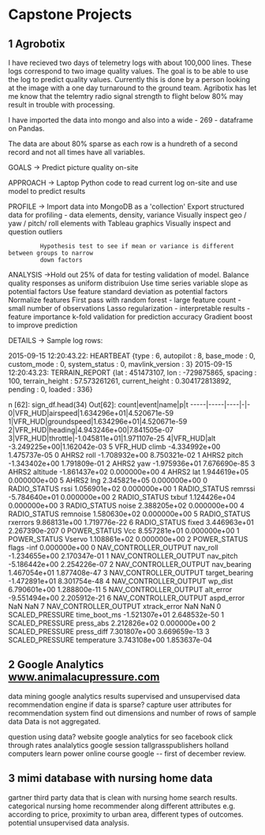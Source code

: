 # Capstone Projects

## 1 Agrobotix

I have recieved two days of telemetry logs with about 100,000 lines. These logs correspond to
two image quality values. The goal is to be able to use the log to predict quality values.
Currently this is done by a person looking at the image with a one day turnaround to the
ground team. Agribotix has let me know that the telemtry radio signal strength to flight below 80%
may result in trouble with processing.

I have imported the data into mongo and also into a wide - 269 - dataframe on Pandas.

The data are about 80% sparse as each row is a hundreth of a second record and not all 
times have all variables.

GOALS -> Predict picture quality on-site

APPROACH -> Laptop Python code to read current log on-site and use model to predict results

PROFILE   -> Import data into MongoDB as a 'collection'
                     Export structured data for profiling - data elements, density, variance
                     Visually inspect geo / yaw / pitch/ roll elements with Tableau graphics
                     Visually inspect and question outliers

             Hypothesis test to see if mean or variance is different between groups to narrow
             down factors

 ANALYSIS ->Hold out 25% of data for testing validation of model.
                    Balance quality responses as uniform distribuion 
                     Use time series variable slope as potential factors
                     Use feature standard deviation as potential factors
                     Normalize features
                     First pass with random forest
                               - large feature count
                               - small number of observations
                     Lasso regularization
                               - interpretable results
                               - feature importance
                     k-fold validation for prediction accuracy
                     Gradient boost to improve prediction

DETAILS -> Sample log rows:

2015-09-15 12:20:43.22: HEARTBEAT {type : 6, autopilot : 8, base_mode : 0, custom_mode : 0, system_status : 0, mavlink_version : 3}
2015-09-15 12:20:43.23: TERRAIN_REPORT {lat : 451473107, lon : -729875865, spacing : 100, terrain_height : 57.573261261, current_height : 0.304172813892, pending : 0, loaded : 336}

n [62]: sign_df.head(34)
Out[62]: 
count|event|name|p|t
-----|-----|----|-|-
0|VFR_HUD|airspeed|1.634296e+01|4.520671e-59
1|VFR_HUD|groundspeed|1.634296e+01|4.520671e-59
2|VFR_HUD|heading|4.943246e+00|7.841505e-07
3|VFR_HUD|throttle|-1.045811e+01|1.971107e-25
4|VFR_HUD|alt -3.249225e+00|1.162042e-03
5                VFR_HUD            climb -4.334992e+00   1.475737e-05
0                  AHRS2             roll -1.708932e+00   8.750321e-02
1                  AHRS2            pitch -1.343402e+00   1.791809e-01
2                  AHRS2              yaw -1.975936e+01   7.676690e-85
3                  AHRS2         altitude -1.861437e+02   0.000000e+00
4                  AHRS2              lat  1.944619e+05   0.000000e+00
5                  AHRS2              lng  2.345821e+05   0.000000e+00
0           RADIO_STATUS             rssi  1.056901e+02   0.000000e+00
1           RADIO_STATUS          remrssi -5.784640e+01   0.000000e+00
2           RADIO_STATUS            txbuf  1.124426e+04   0.000000e+00
3           RADIO_STATUS            noise  2.388205e+02   0.000000e+00
4           RADIO_STATUS         remnoise  1.580630e+02   0.000000e+00
5           RADIO_STATUS         rxerrors  9.868131e+00   1.719776e-22
6           RADIO_STATUS            fixed  3.446963e+01  2.267390e-207
0           POWER_STATUS              Vcc  8.557281e+01   0.000000e+00
1           POWER_STATUS           Vservo  1.108861e+02   0.000000e+00
2           POWER_STATUS            flags          -inf   0.000000e+00
0  NAV_CONTROLLER_OUTPUT         nav_roll -1.234655e+00   2.170347e-01
1  NAV_CONTROLLER_OUTPUT        nav_pitch -5.186442e+00   2.254226e-07
2  NAV_CONTROLLER_OUTPUT      nav_bearing  1.467054e+01   1.877408e-47
3  NAV_CONTROLLER_OUTPUT   target_bearing -1.472891e+01   8.301754e-48
4  NAV_CONTROLLER_OUTPUT          wp_dist  6.790601e+00   1.288800e-11
5  NAV_CONTROLLER_OUTPUT        alt_error -9.551494e+00   2.205912e-21
6  NAV_CONTROLLER_OUTPUT       aspd_error           NaN            NaN
7  NAV_CONTROLLER_OUTPUT     xtrack_error           NaN            NaN
0        SCALED_PRESSURE     time_boot_ms -1.521307e+01   2.648532e-50
1        SCALED_PRESSURE        press_abs  2.212826e+02   0.000000e+00
2        SCALED_PRESSURE       press_diff  7.301807e+00   3.669659e-13
3        SCALED_PRESSURE      temperature  3.743108e+00   1.853637e-04



## 2 Google Analytics www.animalacupressure.com 

data mining google analytics results
supervised and unsupervised data
recommendation engine if data is sparse?
capture user attributes for recommendation system
find out dimensions and number of rows of sample data
Data is not aggregated.

question using data?
website google analytics for seo
facebook
click through rates
analalytics google
session
tallgrasspublishers
holland computers
learn power online course
google --
first of december review.

## 3 mimi database with nursing home data

gartner third party data that is clean with nursing home search
results. categorical nursing home recommender along different
attributes e.g. according to price, proximity to urban area,
different types of outcomes.
potential unsupervised data analysis.



